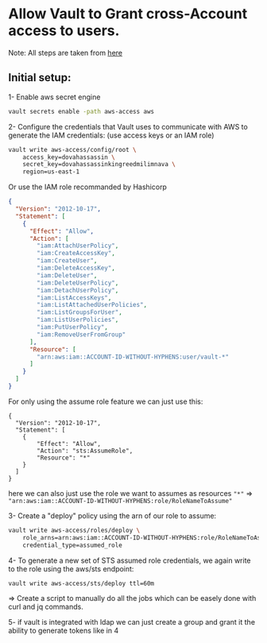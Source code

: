 # Allow Vault to Grant cross-Account access to users.

Note: All steps are taken from [here](https://www.vaultproject.io/docs/secrets/aws/index.html)

## Initial setup:

1- Enable aws secret engine
```bash 
vault secrets enable -path aws-access aws
```

2- Configure the credentials that Vault uses to communicate with AWS to generate the IAM credentials: (use access keys or an IAM role)

```bash
vault write aws-access/config/root \
    access_key=dovahassassin \
    secret_key=dovahassassinkingreedmilimnava \
    region=us-east-1
```

Or use the IAM role recommanded by Hashicorp

```json
{
  "Version": "2012-10-17",
  "Statement": [
    {
      "Effect": "Allow",
      "Action": [
        "iam:AttachUserPolicy",
        "iam:CreateAccessKey",
        "iam:CreateUser",
        "iam:DeleteAccessKey",
        "iam:DeleteUser",
        "iam:DeleteUserPolicy",
        "iam:DetachUserPolicy",
        "iam:ListAccessKeys",
        "iam:ListAttachedUserPolicies",
        "iam:ListGroupsForUser",
        "iam:ListUserPolicies",
        "iam:PutUserPolicy",
        "iam:RemoveUserFromGroup"
      ],
      "Resource": [
        "arn:aws:iam::ACCOUNT-ID-WITHOUT-HYPHENS:user/vault-*"
      ]
    }
  ]
}
```

For only using the assume role feature we can just use this: 
```
{
  "Version": "2012-10-17",
  "Statement": [
    {
        "Effect": "Allow",
        "Action": "sts:AssumeRole",
        "Resource": "*"
    }
  ]
}
```

here we can also just use the role we want to assumes as resources
`"*"` => `"arn:aws:iam::ACCOUNT-ID-WITHOUT-HYPHENS:role/RoleNameToAssume"`

3- Create a "deploy" policy using the arn of our role to assume:

```bash
vault write aws-access/roles/deploy \
    role_arns=arn:aws:iam::ACCOUNT-ID-WITHOUT-HYPHENS:role/RoleNameToAssume \
    credential_type=assumed_role
```

4- To generate a new set of STS assumed role credentials, we again write to the role using the aws/sts endpoint:

```bash
vault write aws-access/sts/deploy ttl=60m
```

=> Create a script to manually do all the jobs which can be easely done with curl and jq commands.

5- if vault is integrated with ldap we can just create a group and grant it the ability to generate tokens like in 4